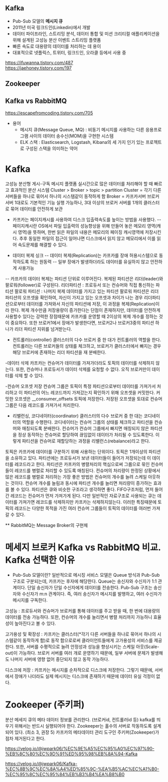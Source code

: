 ## Kafka
- Pub-Sub 모델의 **메시지 큐** 
- 2011년 미국 링크드인(Linkedin)에서 개발  
- 데이터 파이프라인, 스트리밍 분석, 데이터 통합 및 미션 크리티컬 애플리케이션을 위해 설계된 고성능 분산 이벤트 스트리밍 플랫폼
- 빠른 속도로 대용량의 데이터를 처리하는 데 용이   
- 대표적으로 넷플릭스, 트위터, 링크드인, 오라클 등에서 사용 중      


https://ifuwanna.tistory.com/487    
https://jaehoney.tistory.com/197


## Zookeeper


## Kafka vs RabbitMQ
https://escapefromcoding.tistory.com/705


* 용어   
  - 메시지 큐(Message Queue, MQ) : 비동기 메시지를 사용하는 다른 응용프로그램 사이의 데이터 송수신(MOM)을 구현한 시스템
  - ELK 스택 : Elasticsearch, Logstash, Kibana의 세 가지 인기 있는 프로젝트로 구성된 스택을 의미하는 약어





# Kafka
고성능 분산형 게시-구독 메시지 플랫폼
실시간으로 많은 데이터를 처리해야 할 때 빠르고 효과적인 분산 시스템
Cluster > Broker > topic > partition
Cluster = 각기 다른 서버들을 하나로 묶어서 하나의 시스템같이 동작하게 함
Broker = 카프카서버
브로커 서버 1대로도 기본적인 기능 실행 가능하나, 3대 이상의 브로커 서버를 1개의 클러스터로 묶어 데이터를 안전하게 보관

- 카프카는 페이지캐시를 사용하여 디스크 입출력속도를 높이는 방법을 사용했다.
-- 페이지캐시란 OS에서 파일 입출력의 성능향상을 위해 만들어 놓은 메모리 영역(캐시 영역)을 뜻하며, 한번 읽은 파일의 내용은 메모리의 페이징 캐시영역에 저장시킨다. 추후 동일한 파일의 접근이 일어나면 디스크에서 읽지 않고 메모리에서 이를 읽어 속도문제를 해결할 수 있다.


- 데이터 복제 싱크
-- 데이터 복제(Replication)는 카프카를 장애 허용시스템으로 동작하도록 하는 원동력
-- 일부 장애가 발생하더라도 데이터를 유실하지 않고 안전하게 사용가능

-- 카프카의 데이터 복제는 파티션 단위로 이루어진다.
복제된 파티션은 리더(leader)와 팔로워(follower)로 구성된다.
리더파티션 : 프로듀서 또는 컨슈머와 직접 통신하는 파티션
팔로워 파티션 : 나머지 복제 데이터를 가지고 있는 파티션
팔로워 파티션은 리더 파티션의 오프셋을 확인하여, 자신이 가지고 있는 오프셋과 차이가 나는 경우 리더파티션으로부터 데이터를 가져와서 자신의 파티션에 저장, 이 과정을 복제(Replication)이라 한다.
복제 개수만큼 저장용량이 증가한다는 단점이 존재하지만, 데이터를 안전하게 사용할수 있다는 강력한 장점때문에 카프카를 운영할 때 2이상의 복제 개수를 정하는 것이 중요하다.
또한 브로커1에서 장애가 발생한다면, 브로커2나 브로커3중의 파티션 하나가 리더 파티션 지위를 넘겨받는다.

- 컨트롤러(controller)
클러스터의 다수 브로커 중 한 대가 컨트롤러의 역할을 한다.
컨트롤러는 다른 브로커들의 상태를 체크하고, 브로커가 클러스터에서 빠지는 경우 해당 브로커에 존재하는 리더 파티션을 재 분배한다.

-데이터 삭제
카프카는 컨슈머가 데이터를 가져가더라도 토픽의 데이터를 삭제하지 않는다.
또한, 컨슈머나 프로듀서가 데이터 삭제를 요청할 수 없다.
오직 브로커만이 데이터를 삭제 할 수 있다.

-컨슈머 오프셋 저장
컨슈머 그룹은 토픽이 특정 파티션으로부터 데이터를 가져가서 처리하고 이 파티션의 어느 레코드까지 가져갔는지 확인하기 위해 오프셋을 커밋한다.
커밋한 오프셋은 __consumer_offsets 토픽에 저장한다. 저장된 오프셋을 토대로 컨슈머 그룹은 다음 레코드를 가져가서 처리한다.

- 리밸런싱, 코디네이터(coordinator)
클러스터의 다수 브로커 중 한 대는 코디네이터의 역할을 수행한다.
코디네이터는 컨슈머 그룹의 상태를 체크하고 파티션을 컨슈머와 매칭되도록 분배한다.
컨슈머가 컨슈머 그룹에서 빠지면 매칭되지 않은 파티션을 정상 동작하는 컨슈머로 할당하여 끊임없이 데이터가 처리될 수 있도록한다.
이렇게 파티션을 컨슈머로 재할당하는 과정을 리밸런스(rebalance)라고 한다.



토픽은 카프카에 데이터를 구분하기 위해 사용하는 단위이다.
토픽은 1개이상의 파티션을 소유하고 있다.
파티션에는 프로듀서가 보낸 데이터들이 들어가 저장되는데 이 데이터를 레코드라고 한다.
파티션은 카프카의 병렬처리의 핵심으로써 그룹으로 묶인 컨슈머들이 레코드를 병렬로 처리할 수 있도록 매칭된다.
컨슈머의 처리량이 한정된 상황에서 많은 레코드를 병렬로 처리하는 가장 좋은 방법은 컨슈머의 개수를 늘려 스케일 아웃하는 것이다.
컨슈머 개수를 늘림과 동시에 파티션 개수를 늘리면 처리량이 증가하는 효과를 볼 수 있다.
파티션은 큐와 비슷한 구조라고 생각하면 좋다.
FIFO구조처럼, 먼저 들어간 레코드는 컨슈머가 먼저 가져가게 된다.
다만 일반적인 자료구조로 사용되는 큐는 데이터를 가져가면 레코드를 삭제하지만 카프카는 삭제하지않는다.
이러한 특징때문에 토픽의 레코드는 다양한 목적을 가진 여러 컨슈머 그룹들이 토픽의 데이터를 여러번 가져갈 수 있다.



** RabbitMQ는 Message Broker의 구현체

# 메세지 브로커 Kafka vs RabbitMQ 비교. Kafka 선택한 이유

- Pub-Sub 모델이란?
일반적으로 메시징 서비스 모델은 Queue 방식과 Pub-Sub 구조로 구분되는데, 카프카는 후자에 해당한다.
Queue는 송신자와 수신자가 1:1 관계이다. 단일 송신자가 단일 수신자에게 데이터를 전송한다.
Pub-Sub 구조는 송신자와 수신자가 m:n 관계이다. 즉, 여러 송신자가 메시지를 발행하고, 여러 수신자가 메시지를 구독한다.




고성능 : 프로듀서와 컨슈머가 브로커를 통해 데이터를 주고 받을 때, 한 번에 대용량의 데이터를 전송 가능하다. 또한, 컨슈머의 개수를 늘리면서 병렬 처리까지 가능하니 효율성이 높아진다고 볼 수 있다.

고가용성 및 확장성 : 카프카는 클러스터(*각기 다른 서버들을 하나로 묶어서 하나의 시스템같이 동작하게 함)로 동작 함으로로써 클라이언트들에게 고가용성의 서비스를 제공한다. 또한, 서버를 수평적으로 늘려 안정성과 성능을 향상시키는 스케일 아웃(Scale-out)이 가능하다.
브로커 서버를 여러 개로 운영하기 때문에, 일부 서버에 문제가 발생해도 나머지 서버에 영향 없어 중단되지 않고 동작 가능하다.

디스크에 저장 : 카프카는 메시지를 순차적으로 디스크에 저장한다. 그렇기 때문에, 서버에서 장애가 나더라도 실제 메시지는 디스크에 존재하기 때문에 데이터 유실 걱정이 없다.



# Zookeeper (주키퍼)
분산 메세지 큐의 메타 데이터 정보를 관리한다. (브로커id, 컨트롤러id 등)
kafka를 띄우기 위해서는 반드시 실행되어야 한다.
Zookeeper는 홀수의 서버로 작동하도록 설계되어 있다. (최소 3, 권장 5)
카프카의 메타데이터 관리 도구인 주키퍼(Zookeeper)가 점차 제거된다고 한다.


https://velog.io/@jwpark06/%EC%9E%A5%EC%95%A0%EC%97%90-%EB%8C%80%EC%9D%91%ED%95%98%EB%8A%94-Kafka

https://velog.io/@jwpark06/Kafka-%EC%8B%9C%EC%8A%A4%ED%85%9C-%EA%B5%AC%EC%A1%B0-%EC%95%8C%EC%95%84%EB%B3%B4%EA%B8%B0






